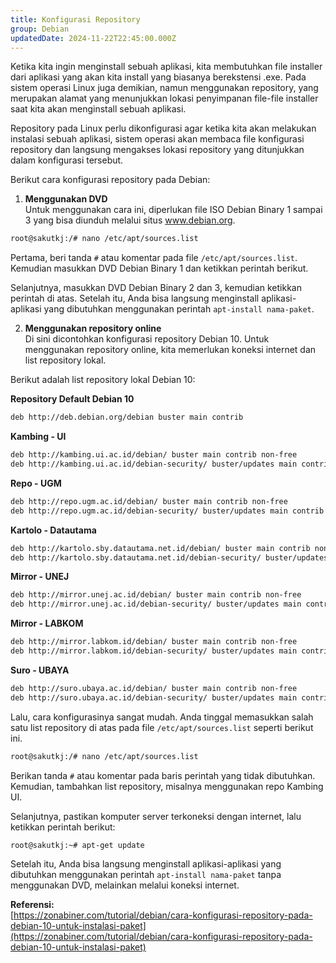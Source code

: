 ```yaml
---
title: Konfigurasi Repository
group: Debian
updatedDate: 2024-11-22T22:45:00.000Z
---
```

Ketika kita ingin menginstall sebuah aplikasi, kita membutuhkan file installer dari aplikasi yang akan kita install yang biasanya berekstensi .exe. Pada sistem operasi Linux juga demikian, namun menggunakan repository, yang merupakan alamat yang menunjukkan lokasi penyimpanan file-file installer saat kita akan menginstall sebuah aplikasi.

Repository pada Linux perlu dikonfigurasi agar ketika kita akan melakukan instalasi sebuah aplikasi, sistem operasi akan membaca file konfigurasi repository dan langsung mengakses lokasi repository yang ditunjukkan dalam konfigurasi tersebut.

Berikut cara konfigurasi repository pada Debian:

1. **Menggunakan DVD**  
Untuk menggunakan cara ini, diperlukan file ISO Debian Binary 1 sampai 3 yang bisa diunduh melalui situs www.debian.org.

```bash
root@sakutkj:/# nano /etc/apt/sources.list
```

Pertama, beri tanda `#` atau komentar pada file `/etc/apt/sources.list`. Kemudian masukkan DVD Debian Binary 1 dan ketikkan perintah berikut.

Selanjutnya, masukkan DVD Debian Binary 2 dan 3, kemudian ketikkan perintah di atas. Setelah itu, Anda bisa langsung menginstall aplikasi-aplikasi yang dibutuhkan menggunakan perintah `apt-install nama-paket`.

2. **Menggunakan repository online**  
Di sini dicontohkan konfigurasi repository Debian 10. Untuk menggunakan repository online, kita memerlukan koneksi internet dan list repository lokal.

Berikut adalah list repository lokal Debian 10:

**Repository Default Debian 10**  
```bash
deb http://deb.debian.org/debian buster main contrib
```

**Kambing - UI**  
```bash
deb http://kambing.ui.ac.id/debian/ buster main contrib non-free
deb http://kambing.ui.ac.id/debian-security/ buster/updates main contrib non-free
```

**Repo - UGM**  
```bash
deb http://repo.ugm.ac.id/debian/ buster main contrib non-free
deb http://repo.ugm.ac.id/debian-security/ buster/updates main contrib non-free
```

**Kartolo - Datautama**  
```bash
deb http://kartolo.sby.datautama.net.id/debian/ buster main contrib non-free
deb http://kartolo.sby.datautama.net.id/debian-security/ buster/updates main contrib non-free
```

**Mirror - UNEJ**  
```bash
deb http://mirror.unej.ac.id/debian/ buster main contrib non-free
deb http://mirror.unej.ac.id/debian-security/ buster/updates main contrib non-free
```

**Mirror - LABKOM**  
```bash
deb http://mirror.labkom.id/debian/ buster main contrib non-free
deb http://mirror.labkom.id/debian-security/ buster/updates main contrib non-free
```

**Suro - UBAYA**  
```bash
deb http://suro.ubaya.ac.id/debian/ buster main contrib non-free
deb http://suro.ubaya.ac.id/debian-security/ buster/updates main contrib non-free
```

Lalu, cara konfigurasinya sangat mudah. Anda tinggal memasukkan salah satu list repository di atas pada file `/etc/apt/sources.list` seperti berikut ini.

```bash
root@sakutkj:/# nano /etc/apt/sources.list
```

Berikan tanda `#` atau komentar pada baris perintah yang tidak dibutuhkan. Kemudian, tambahkan list repository, misalnya menggunakan repo Kambing UI.

Selanjutnya, pastikan komputer server terkoneksi dengan internet, lalu ketikkan perintah berikut:

```bash
root@sakutkj:~# apt-get update
```

Setelah itu, Anda bisa langsung menginstall aplikasi-aplikasi yang dibutuhkan menggunakan perintah `apt-install nama-paket` tanpa menggunakan DVD, melainkan melalui koneksi internet.

**Referensi:**  
[https://zonabiner.com/tutorial/debian/cara-konfigurasi-repository-pada-debian-10-untuk-instalasi-paket](https://zonabiner.com/tutorial/debian/cara-konfigurasi-repository-pada-debian-10-untuk-instalasi-paket)
